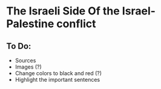 # The Israeli Side Of the Israel-Palestine conflict
 
## To Do:
- Sources
- Images (?)
- Change colors to black and red (?)
- Highlight the important sentences

